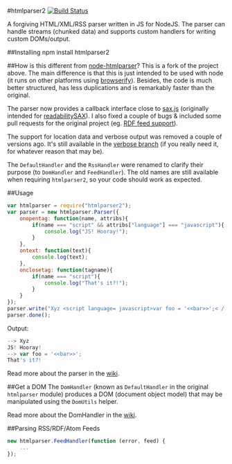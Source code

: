 #htmlparser2 [![Build Status](https://secure.travis-ci.org/FB55/node-htmlparser.png)](http://travis-ci.org/FB55/node-htmlparser)

A forgiving HTML/XML/RSS parser written in JS for NodeJS. The parser can handle streams (chunked data) and supports custom handlers for writing custom DOMs/output.

##Installing
	npm install htmlparser2

##How is this different from [node-htmlparser](https://github.com/tautologistics/node-htmlparser)?
This is a fork of the project above. The main difference is that this is just intended to be used with node (it runs on other platforms using [browserify](https://github.com/substack/node-browserify)). Besides, the code is much better structured, has less duplications and is remarkably faster than the original. 

The parser now provides a callback interface close to [sax.js](https://github.com/isaacs/sax-js) (originally intended for [readabilitySAX](https://github.com/fb55/readabilitysax)). I also fixed a couple of bugs & included some pull requests for the original project (eg. [RDF feed support](https://github.com/tautologistics/node-htmlparser/pull/35)).

The support for location data and verbose output was removed a couple of versions ago. It's still available in the [verbose branch](https://github.com/FB55/node-htmlparser/tree/verbose) (if you really need it, for whatever reason that may be). 

The `DefaultHandler` and the `RssHandler` were renamed to clarify their purpose (to `DomHandler` and `FeedHandler`). The old names are still available when requiring `htmlparser2`, so your code should work as expected.

##Usage

```javascript
var htmlparser = require("htmlparser2");
var parser = new htmlparser.Parser({
	onopentag: function(name, attribs){
		if(name === "script" && attribs["language"] === "javascript"){
			console.log("JS! Hooray!");
		}
	},
	ontext: function(text){
		console.log(text);
	},
	onclosetag: function(tagname){
		if(name === "script"){
			console.log("That's it?!");
		}
	}
});
parser.write("Xyz <script language= javascript>var foo = '<<bar>>';< /  script>");
parser.done();
```

Output:

```javascript
--> Xyz 
JS! Hooray!
--> var foo = '<<bar>>';
That's it?!
```

Read more about the parser in the [wiki](https://github.com/FB55/node-htmlparser/wiki/Parser-options).

##Get a DOM
The `DomHandler` (known as `DefaultHandler` in the original `htmlparser` module) produces a DOM (document object model) that may be manipulated using the `DomUtils` helper.

Read more about the DomHandler in the [wiki](https://github.com/FB55/node-htmlparser/wiki/DomHandler).

##Parsing RSS/RDF/Atom Feeds

```javascript
new htmlparser.FeedHandler(function (error, feed) {
    ...
});
```